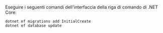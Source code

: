 
Eseguire i seguenti comandi dell'interfaccia della riga di comando di .NET Core:

```console
dotnet ef migrations add InitialCreate
dotnet ef database update
```